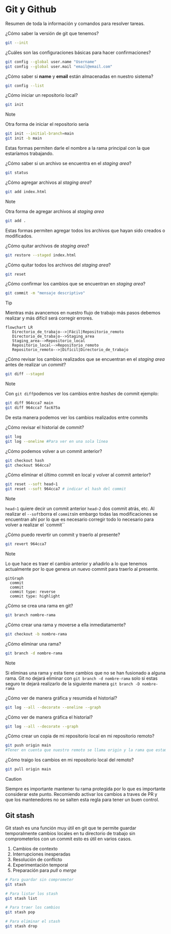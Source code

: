 # Git y Github

Resumen de toda la información y comandos para resolver tareas.

¿Cómo saber la versión de git que tenemos?

```bash
git --init
```

¿Cuáles son las configuraciones básicas para hacer confirmaciones?

```bash
git config --global user.name "Username"
git config --global user.mail "email@email.com"
```

¿Cómo saber si **name** y **email** están almacenadas en nuestro sistema?

```bash
git config --list
```

¿Cómo iniciar un repositorio local?

```bash
git init
```

>[!NOTE]
>Otra forma de iniciar el repositorio sería
>
>```bash
>git init --initial-branch=main
>git init -b main
>```
>
>Estas formas permiten darle el nombre a la rama principal con la que estaríamos trabajando.

¿Cómo saber si un archivo se encuentra en el _staging area_?

```bash
git status
```

¿Cómo agregar archivos al _staging area_?

```bash
git add index.html
```

>[!NOTE]
>Otra forma de agregar archivos al _staging area_
>
>```bash
>git add .
>```
>
>Estas formas permiten agregar todos los archivos que hayan sido creados o modificados.

¿Cómo quitar archivos de _staging area_?

```bash
git restore --staged index.html
```

¿Cómo quitar todos los archivos del _staging area_?

```bash
git reset
```

¿Cómo confirmar los cambios que se encuentran en _staging area_?

```bash
git commit -m "mensaje descriptivo"
```

> [!TIP]
> Mientras más avancemos en nuestro flujo de trabajo más pasos debemos realizar y más difícil será corregir errores.
>
>```mermaid
>flowchart LR
>	 Directorio_de_trabajo-->|Fácil|Repositorio_remoto
>    Directorio_de_trabajo-->Staging_area
>    Staging_area-->Repositorio_local
>    Repositorio_local-->Repositorio_remoto
>    Repositorio_remoto-->|Difícil|Directorio_de_trabajo
>```

¿Cómo revisar los cambios realizados que se encuentran en el _staging area_ antes de realizar un _commit_?

```bash
git diff --staged
```

>[!NOTE]
>Con `git diff`podemos ver los cambios entre _hashes_ de commit ejemplo:
>
>```bash
>git diff 964cca7 main
>git diff 964cca7 fac675a
>```
>
>De esta manera podemos ver los cambios realizados entre commits

¿Cómo revisar el historial de commit?

```bash
git log
git log --oneline #Para ver en una sola línea
```

¿Cómo podemos volver a un commit anterior?

```bash
git checkout hash
git checkout 964cca7
```

¿Cómo eliminar el último commit en local y volver al commit anterior?

```bash
git reset --soft head~1
git reset --soft 964cca7 # indicar el hash del commit
```

>[!NOTE]
>`head~1` quiere decir un commit anterior `head~2` dos commit atrás, etc.
>Al realizar el `--soft`borra el `commit`sin embargo todas las modificaciones se encuentran ahí por lo que es necesario corregir todo lo necesario para volver a realizar el `commit``

¿Cómo puedo revertir un commit y traerlo al presente?

```bash
git revert 964cca7
```

>[!NOTE]
>Lo que hace es traer el cambio anterior y añadirlo a lo que tenemos actualmente por lo que genera un nuevo commit para traerlo al presente.
>
>```mermaid
>gitGraph
>	commit
>	commit
>	commit type: reverse
>	commit type: highlight
>```

¿Cómo se crea una rama en git?

```bash
git branch nombre-rama
```

¿Cómo crear una rama y moverse a ella inmediatamente?

```bash
git checkout -b nombre-rama
```

¿Cómo eliminar una rama?

```bash
git branch -d nombre-rama
```

>[!NOTE]
>Si eliminas una rama y esta tiene cambios que no se han fusionado a alguna rama. Git no dejará eliminar con `git branch -d nombre-rama` solo si estas seguro te dejará realizarlo de la siguiente manera `git branch -D nombre-rama`

¿Cómo ver de manera gráfica y resumida el historial?

```bash
git log --all --decorate --oneline --graph
```

¿Cómo ver de manera gráfica el historial?

```bash
git log --all --decorate --graph
```

¿Cómo crear un copia de mi repositorio local en mi repositorio remoto?

```bash
git push origin main
#Tener en cuenta que nuestro remoto se llama origin y la rama que estamos pusheando es main. Estos valores podrían cambiar según en la rama que te encuentres.
```

¿Cómo traigo los cambios en mi repositorio local del remoto?

```bash
git pull origin main
```

> [!CAUTION]
> Siempre es importante mantener tu rama protegida por lo que es importante considerar este punto. Recomiendo activar los cambios a traves de PR y que los mantenedores no se salten esta regla para tener un buen control.

## Git stash

Git stash es una función muy útil en git que te permite guardar temporalmente cambios locales en tu directorio de trabajo sin comprometerlos con un commit esto es útil en varios casos.

1. Cambios de contexto
2. Interrupciones inesperadas
3. Resolución de conflicto
4. Experimentación temporal
5. Preparación para _pull_ o _merge_

```bash
# Para guardar sin comprometer
git stash

# Para listar los stash
git stash list

# Para traer los cambios
git stash pop

# Para eliminar el stash
git stash drop
```
